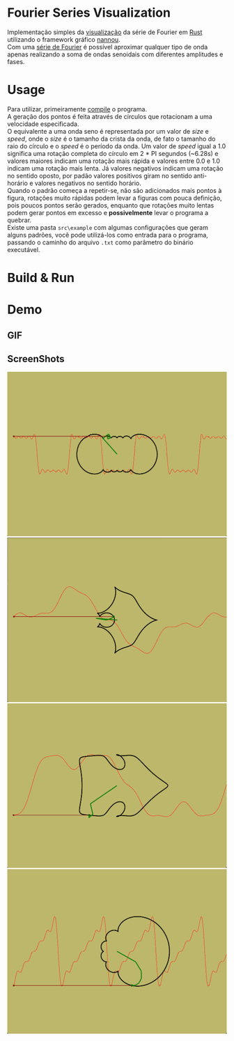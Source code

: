 # Fourier Series Visualization
Implementação simples da [visualização](#demo) da série de Fourier em [Rust](https://www.rust-lang.org/) utilizando o framework gráfico [nannou](https://nannou.cc/). <br> 
Com uma [série de Fourier](https://en.wikipedia.org/wiki/Fourier_series) é possível aproximar qualquer tipo de onda apenas realizando a soma de ondas senoidais com diferentes amplitudes e fases.

# Usage
Para utilizar, primeiramente [compile](#build--run) o programa. <br>
A geração dos pontos é feita através de círculos que rotacionam a uma velocidade especificada. <br>
O equivalente a uma onda seno é representada por um valor de *size* e *speed*, onde o *size* é o tamanho da crista da onda, de fato o tamanho do raio do círculo e o *speed* é o período da onda. Um valor de *speed* igual a 1.0 significa uma rotação completa do círculo em 2 * PI segundos (~6.28s) e valores maiores indicam uma rotação mais rápida e valores entre 0.0 e 1.0 indicam uma rotação mais lenta. Já valores negativos indicam uma rotação no sentido oposto, por padão valores positivos giram no sentido anti-horário e valores negativos no sentido horário. <br>
Quando o padrão começa a repetir-se, não são adicionados mais pontos à figura, rotações muito rápidas podem levar a figuras com pouca definição, pois poucos pontos serão gerados, enquanto que rotações muito lentas podem gerar pontos em excesso e **possivelmente** levar o programa a quebrar.<br>
Existe uma pasta `src\example` com algumas configurações que geram alguns padrões, você pode utilizá-los como entrada para o programa, passando o caminho do arquivo `.txt` como parâmetro do binário executável.

# Build & Run

# Demo

## GIF


## ScreenShots
![Square Wave](.\assets\square_wave.png "Square Wave")
![Very Beautiful](.\assets\very_beautiful.png "Very Beautiful")
![Arrow Right](.\assets\arrow_right.png "Arrow Right")
![Triangular Wave](.\assets\triangular_wave.png "Triangular Wave")
